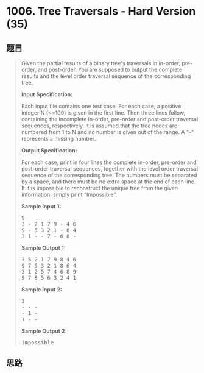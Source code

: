 <h1>1006. Tree Traversals - Hard Version (35)</h1>

## 题目

> <div id="problemContent">
> <p>Given the partial results of a binary tree's traversals in in-order, pre-order, and post-order.  You are supposed to output the complete results and the level order traversal sequence of the corresponding tree.</p>
> <p><b>
> Input Specification:
> </b></p>
> <p>Each input file contains one test case.  For each case, a positive integer N (&lt;=100) is given in the first line.  Then three lines follow, containing the incomplete in-order, pre-order and post-order traversal sequences, respectively.  It is assumed that the tree nodes are numbered from 1 to N and no number is given out of the range.  A "-" represents a missing number.</p>
> <p><b>
> Output Specification:
> </b></p>
> <p>For each case, print in four lines the complete in-order, pre-order and post-order traversal sequences, together with the level order traversal sequence of the corresponding tree.  The numbers must be separated by a space, and there must be no extra space at the end of each line.  If it is impossible to reconstruct the unique tree from the given information, simply print "Impossible".
> </p>
> <b>Sample Input 1:</b><pre>
> 9
> 3 - 2 1 7 9 - 4 6
> 9 - 5 3 2 1 - 6 4
> 3 1 - - 7 - 6 8 -
> </pre>
> <b>Sample Output 1:</b><pre>
> 3 5 2 1 7 9 8 4 6
> 9 7 5 3 2 1 8 6 4
> 3 1 2 5 7 4 6 8 9
> 9 7 8 5 6 3 2 4 1
> </pre>
> <b>Sample Input 2:</b><pre>
> 3
> - - -
> - 1 -
> 1 - -
> </pre>
> <b>Sample Output 2:</b><pre>
> Impossible
> </pre>
> </div>

## 思路

